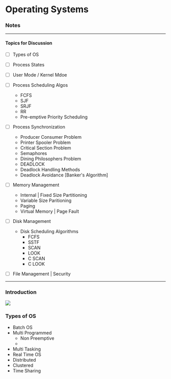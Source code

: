 # Operating Systems
### Notes
___

#### Topics for Discussion
- [ ] Types of OS
- [ ] Process States
- [ ] User Mode / Kernel Mdoe
- [ ] Process Scheduling Algos
	- FCFS
	- SJF
	- SRJF
	- RR
	- Pre-emptive Priority Scheduling
- [ ] Process Synchronization
	- Producer Consumer Problem
	- Printer Spooler Problem
	- Critical Section Problem
	- Semaphores
	- Dining Philosophers Problem
	- DEADLOCK
	- Deadlock Handling Methods
	- Deadlock Avoidance [Banker's Algorithm]
- [ ] Memory Management
	- Internal | Fixed Size Partitioning
	- Variable Size Paritioning
	- Paging
	- Virtual Memory | Page Fault
- [ ] Disk Management
	- Disk Scheduling Algorithms
		- FCFS
		- SSTF
		- SCAN
		- LOOK
		- C SCAN
		- C LOOK
-  [ ] File Management | Security 


___
### Introduction
![](https://www.tutorialspoint.com/operating_system/images/conceptual_view.jpg)

### Types of OS
- Batch OS
- Multi Programmed
	- Non Preemptive
	- 
- Multi Tasking
- Real Time OS
- Distributed
- Clustered
- Time Sharing